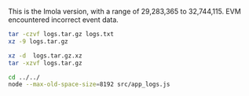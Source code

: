 This is the Imola version, with a range of 29,283,365 to 32,744,115. EVM encountered incorrect event data.

```bash
tar -czvf logs.tar.gz logs.txt
xz -9 logs.tar.gz

xz -d  logs.tar.gz.xz
tar -xzvf logs.tar.gz

cd ../../
node --max-old-space-size=8192 src/app_logs.js
```